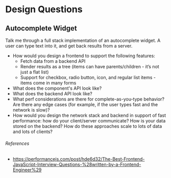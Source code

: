 Design Questions
==

## Autocomplete Widget

Talk me through a full stack implementation of an autocomplete widget. A user can type text into it, and get back results from a server.
- How would you design a frontend to support the following features:
  - Fetch data from a backend API
  - Render results as a tree (items can have parents/children - it’s not just a flat list)
  - Support for checkbox, radio button, icon, and regular list items - items come in many forms
- What does the component's API look like?
- What does the backend API look like?
- What perf considerations are there for complete-as-you-type behavior? Are there any edge cases (for example, if the user types fast and the network is slow)?
- How would you design the network stack and backend in support of fast performance: how do your client/server communicate? How is your data stored on the backend? How do these approaches scale to lots of data and lots of clients?

###### References

- https://performancejs.com/post/hde6d32/The-Best-Frontend-JavaScript-Interview-Questions-%28written-by-a-Frontend-Engineer%29
